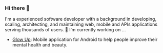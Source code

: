 ### Hi there 👋

I'm a experienced software developer with a background in developing, scaling, architecting, and maintaining web, mobile and APIs applications serving thousands of users.
🔭 I’m currently working on ...
* <a href="https://play.google.com/store/apps/details?id=com.glowup.mobile&hl=pt_BR">Glow Up</a>: Mobile application for Android to help people improve their mental health and beauty. 
